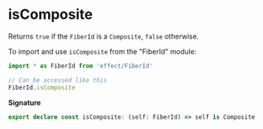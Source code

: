 # isComposite

Returns `true` if the `FiberId` is a `Composite`, `false` otherwise.

To import and use `isComposite` from the "FiberId" module:

```ts
import * as FiberId from 'effect/FiberId'

// Can be accessed like this
FiberId.isComposite
```

**Signature**

```ts
export declare const isComposite: (self: FiberId) => self is Composite
```
